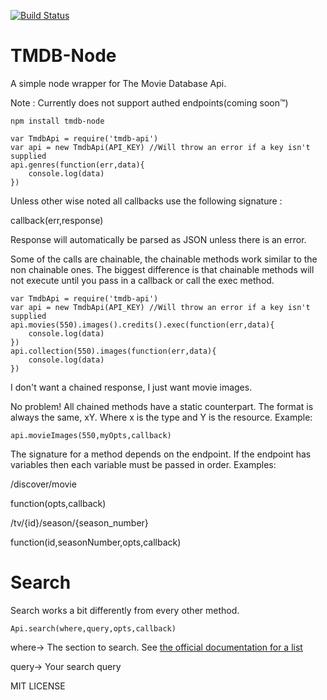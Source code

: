 [![Build Status](https://travis-ci.org/robotmayo/tmdb-node.svg?branch=master)](https://travis-ci.org/robotmayo/tmdb-node)


TMDB-Node
=========

A simple node wrapper for The Movie Database Api.

Note : Currently does not support authed endpoints(coming soon™)


`npm install tmdb-node`


    var TmdbApi = require('tmdb-api')
    var api = new TmdbApi(API_KEY) //Will throw an error if a key isn't supplied
    api.genres(function(err,data){
        console.log(data)
    })

Unless other wise noted all callbacks use the following signature :

callback(err,response)

Response will automatically be parsed as JSON unless there is an error.

Some of the calls are chainable, the chainable methods work similar to the non chainable ones.
The biggest difference is that chainable methods will not execute until you pass in a callback
or call the exec method.


    var TmdbApi = require('tmdb-api')
    var api = new TmdbApi(API_KEY) //Will throw an error if a key isn't supplied
    api.movies(550).images().credits().exec(function(err,data){
        console.log(data)
    })
    api.collection(550).images(function(err,data){
        console.log(data)
    })

I don't want a chained response, I just want movie images.

No problem! All chained methods have a static counterpart. The format is always the same, xY. Where x is the type and Y is the resource. Example:

    api.movieImages(550,myOpts,callback)

The signature for a method depends on the endpoint. If the endpoint has variables then each variable must be passed in order. Examples:

/discover/movie

function(opts,callback)

/tv/{id}/season/{season_number}

function(id,seasonNumber,opts,callback)

Search
======
Search works a bit differently from every other method.

    Api.search(where,query,opts,callback)

where-> The section to search. See [the official documentation for a list](http://docs.themoviedb.apiary.io/)

query-> Your search query


MIT LICENSE